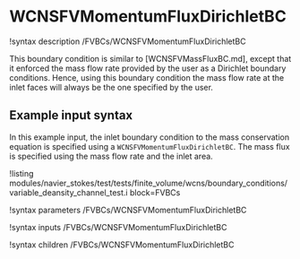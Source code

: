 # WCNSFVMomentumFluxDirichletBC

!syntax description /FVBCs/WCNSFVMomentumFluxDirichletBC

This boundary condition is similar to [WCNSFVMassFluxBC.md], except that it enforced the mass
flow rate provided by the user as a Dirichlet boundary conditions. Hence, using this boundary
condition the mass flow rate at the inlet faces will always be the one specified by the user.

## Example input syntax

In this example input, the inlet boundary condition to the mass conservation equation is
specified using a `WCNSFVMomentumFluxDirichletBC`. The mass flux is specified using the mass flow rate
and the inlet area.

!listing modules/navier_stokes/test/tests/finite_volume/wcns/boundary_conditions/variable_deansity_channel_test.i block=FVBCs

!syntax parameters /FVBCs/WCNSFVMomentumFluxDirichletBC

!syntax inputs /FVBCs/WCNSFVMomentumFluxDirichletBC

!syntax children /FVBCs/WCNSFVMomentumFluxDirichletBC
